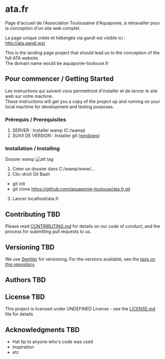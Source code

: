# ata.fr
Page d'accueil de l'Association Toulousaine d'Aquaponie, à retravailler pour la conception d'un site web complet.

La page unique créée et hébergée via gandi est visible ici : http://ata.gandi.ws/

This is the landing page project that should lead us to the conception of the full ATA website.</br>
The domain name would be aquaponie-toulouse.fr

## Pour commencer / Getting Started

Les instructions qui suivent vous permettront d'installer et de lancer le site web sur votre machine.</br>
These instructions will get you a copy of the project up and running on your local machine for development and testing purposes.

### Prérequis / Prerequisites

1. SERVER : Installer wamp (C:/wamp)
2. SUIVI DE VERSION : Installer git ([windows](https://github.com/git-for-windows/git/releases/download/v2.10.2.windows.1/Git-2.10.2-64-bit.exe))

### Installation / Installing
Dossier wamp ![alt tag](../../../docs/blob/master/ss_wamp.JPG)

1. Créer un dossier dans C:/wamp/www/...
2. Clic-droit Git Bash
  - git init
  - git clone https://github.com/aquaponie-toulouse/ata.fr.git
3. Lancer localhost/ata.fr

## Contributing TBD
Please read [CONTRIBUTING.md](https://gist.github.com/PurpleBooth/b24679402957c63ec426) for details on our code of conduct, and the process for submitting pull requests to us.</br>

## Versioning TBD
We use [SemVer](http://semver.org/) for versioning. For the versions available, see the [tags on this repository](https://github.com/your/project/tags).

## Authors TBD

## License TBD

This project is licensed under UNDEFINED License - see the [LICENSE.md](LICENSE.md) file for details

## Acknowledgments TBD

* Hat tip to anyone who's code was used
* Inspiration
* etc
